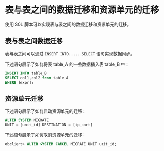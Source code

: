 # 表与表之间的数据迁移和资源单元的迁移

使用 SQL 脚本可以实现表与表之间的数据迁移和资源单元的迁移。

## 表与表之间数据迁移

表与表之间可以通过 `INSERT INTO......SELECT` 语句实现数据同步。

下述语句展示了如何将表 table_A 的一些数据插入表 table_B 中：

```sql
INSERT INTO table_B
SELECT col1,col2 from table_A
WHERE [expr];
```

## 资源单元迁移

下述语句展示了如何启动资源单元的迁移：

```sql
ALTER SYSTEM MIGRATE
UNIT = [unit_id] DESTINATION = [ip_port]
```

下述语句展示了如何取消资源单元的迁移：

```sql
obclient> ALTER SYSTEM CANCEL MIGRATE UNIT unit_id;
```